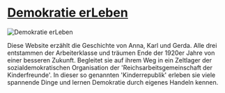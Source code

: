 # [Demokratie erLeben](https://gerdesque.github.io/demokratieerleben2020/)

![Demokratie erLeben](https://codingdavinci.de/img/projekte/2019_west/demokratie_erleben.jpg)

Diese Website erzählt die Geschichte von Anna, Karl und Gerda. Alle drei entstammen der Arbeiterklasse und träumen Ende der 1920er Jahre von einer besseren Zukunft. Begleitet sie auf ihrem Weg in ein Zeltlager der sozialdemokratischen Organisation der 'Reichsarbeitsgemeinschaft der Kinderfreunde'. In dieser so genannten 'Kinderrepublik' erleben sie viele spannende Dinge und lernen Demokratie durch eigenes Handeln kennen.
